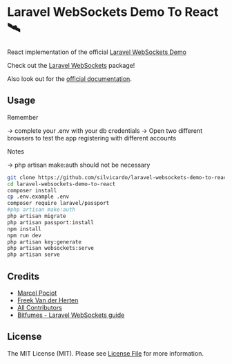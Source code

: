 # Laravel WebSockets Demo To React 🛰

React implementation of the official [Laravel WebSockets Demo](https://github.com/beyondcode/laravel-websockets-demo)


Check out the [Laravel WebSockets](https://github.com/beyondcode/laravel-websockets) package!

Also look out for the [official documentation](https://docs.beyondco.de/laravel-websockets/).

## Usage

Remember

  -> complete your .env with your db credentials
  -> Open two different browsers to test the app registering with different accounts

Notes

  -> php artisan make:auth should not be necessary

```bash
git clone https://github.com/silvicardo/laravel-websockets-demo-to-react.git
cd laravel-websockets-demo-to-react
composer install
cp .env.example .env
composer require laravel/passport
#php artisan make:auth
php artisan migrate
php artisan passport:install
npm install
npm run dev
php artisan key:generate
php artisan websockets:serve
php artisan serve
```

## Credits

- [Marcel Pociot](https://github.com/mpociot)
- [Freek Van der Herten](https://github.com/freekmurze)
- [All Contributors](../../contributors)
- [Bitfumes - Laravel WebSockets guide](https://www.youtube.com/watch?v=mDnsC-sfG7I&t=626s)

## License

The MIT License (MIT). Please see [License File](LICENSE.md) for more information.
